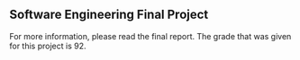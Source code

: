 ## Software Engineering Final Project

 For more information, please read the final report.
 The grade that was given for this project is 92.
